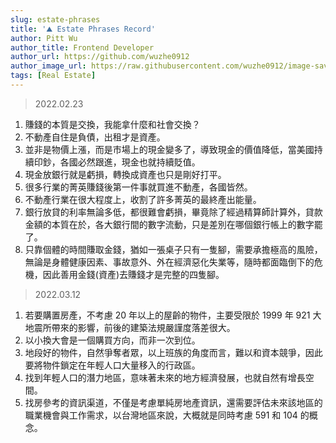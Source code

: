 ```yaml
---
slug: estate-phrases
title: '⛰️ Estate Phrases Record'
author: Pitt Wu
author_title: Frontend Developer
author_url: https://github.com/wuzhe0912
author_image_url: https://raw.githubusercontent.com/wuzhe0912/image-save/master/personal/me-2019-5-2.3u8s3z57t4g0.webp
tags: [Real Estate]
---
```


> 2022.02.23

1. 賺錢的本質是交換，我能拿什麼和社會交換？
2. 不動產自住是負債，出租才是資產。
3. 並非是物價上漲，而是市場上的現金變多了，導致現金的價值降低，當美國持續印鈔，各國必然跟進，現金也就持續貶值。
4. 現金放銀行就是虧損，轉換成資產也只是剛好打平。
5. 很多行業的菁英賺錢後第一件事就買進不動產，各國皆然。
6. 不動產行業在很大程度上，收割了許多菁英的最終產出能量。
7. 銀行放貸的利率無論多低，都很難會虧損，畢竟除了經過精算師計算外，貸款金額的本質在於，各大銀行間的數字流動，只是差別在哪個銀行帳上的數字罷了。
8. 只靠個體的時間賺取金錢，猶如一張桌子只有一隻腳，需要承擔極高的風險，無論是身體健康因素、事故意外、外在經濟惡化失業等，隨時都面臨倒下的危機，因此善用金錢(資產)去賺錢才是完整的四隻腳。

> 2022.03.12

1. 若要購置房產，不考慮 20 年以上的屋齡的物件，主要受限於 1999 年 921 大地震所帶來的影響，前後的建築法規嚴謹度落差很大。
2. 以小換大會是一個購買方向，而非一次到位。
3. 地段好的物件，自然爭奪者眾，以上班族的角度而言，難以和資本競爭，因此要將物件鎖定在年輕人口大量移入的行政區。
4. 找到年輕人口的潛力地區，意味著未來的地方經濟發展，也就自然有增長空間。
5. 找房參考的資訊渠道，不僅是考慮單純房地產資訊，還需要評估未來該地區的職業機會與工作需求，以台灣地區來說，大概就是同時考慮 591 和 104 的概念。
